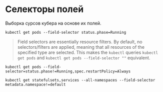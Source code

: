 # Селекторы полей

Выборка сурсов кубера на основе их полей.

```
kubectl get pods --field-selector status.phase=Running
```

> Field selectors are essentially resource filters. By default, no selectors/filters are applied, meaning that all resources of the specified type are selected. This makes the `kubectl` queries `kubectl get pods` and `kubectl get pods --field-selector ""` equivalent.

```
kubectl get pods --field-selector=status.phase!=Running,spec.restartPolicy=Always
```

```
kubectl get statefulsets,services --all-namespaces --field-selector metadata.namespace!=default
```